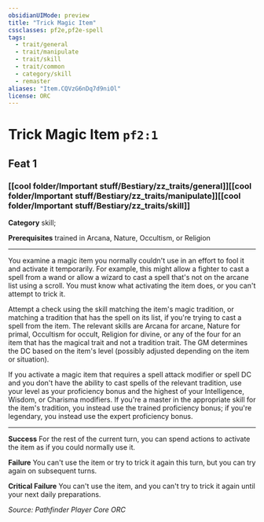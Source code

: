 ```yaml
---
obsidianUIMode: preview
title: "Trick Magic Item"
cssclasses: pf2e,pf2e-spell
tags:
  - trait/general
  - trait/manipulate
  - trait/skill
  - trait/common
  - category/skill
  - remaster
aliases: "Item.CQVzG6nDq7d9niOl"
license: ORC
---
```

# Trick Magic Item `pf2:1`
## Feat 1
### [[cool folder/Important stuff/Bestiary/zz_traits/general]][[cool folder/Important stuff/Bestiary/zz_traits/manipulate]][[cool folder/Important stuff/Bestiary/zz_traits/skill]]

**Category** skill; 



**Prerequisites** trained in Arcana, Nature, Occultism, or Religion
* * *
You examine a magic item you normally couldn't use in an effort to fool it and activate it temporarily. For example, this might allow a fighter to cast a spell from a wand or allow a wizard to cast a spell that's not on the arcane list using a scroll. You must know what activating the item does, or you can't attempt to trick it.

Attempt a check using the skill matching the item's magic tradition, or matching a tradition that has the spell on its list, if you're trying to cast a spell from the item. The relevant skills are Arcana for arcane, Nature for primal, Occultism for occult, Religion for divine, or any of the four for an item that has the magical trait and not a tradition trait. The GM determines the DC based on the item's level (possibly adjusted depending on the item or situation).

If you activate a magic item that requires a spell attack modifier or spell DC and you don't have the ability to cast spells of the relevant tradition, use your level as your proficiency bonus and the highest of your Intelligence, Wisdom, or Charisma modifiers. If you're a master in the appropriate skill for the item's tradition, you instead use the trained proficiency bonus; if you're legendary, you instead use the expert proficiency bonus.

* * *

**Success** For the rest of the current turn, you can spend actions to activate the item as if you could normally use it.

**Failure** You can't use the item or try to trick it again this turn, but you can try again on subsequent turns.

**Critical Failure** You can't use the item, and you can't try to trick it again until your next daily preparations.

*Source: Pathfinder Player Core*
*ORC*